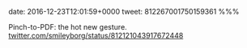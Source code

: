 date: 2016-12-23T12:01:59+0000
tweet: 812267001750159361
%%%

Pinch-to-PDF: the hot new gesture. [twitter.com/smileyborg/status/812121043917672448](https://twitter.com/smileyborg/status/812121043917672448)

